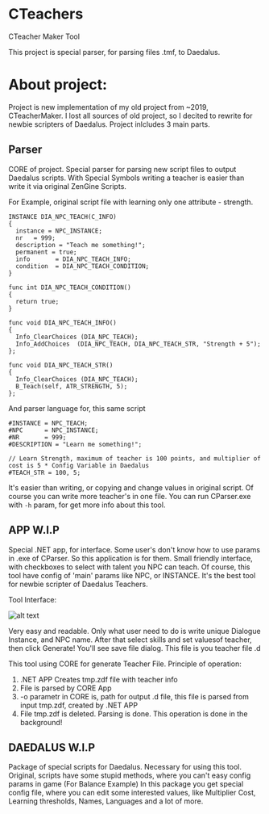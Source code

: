 # CTeachers
CTeacher Maker Tool

This project is special parser, for parsing files .tmf, to Daedalus.

# About project:
Project is new implementation of my old project from ~2019, CTeacherMaker. 
I lost all sources of old project, so I decited to rewrite for newbie scripters of Daedalus. 
Project inlcludes 3 main parts.

## Parser
CORE of project. Special parser for parsing new script files to output Daedalus scripts. 
With Special Symbols writing a teacher is easier than write it via original ZenGine Scripts.

For Example, original script file with learning only one attribute - strength.
```
INSTANCE DIA_NPC_TEACH(C_INFO)
{
  instance = NPC_INSTANCE;
  nr   = 999;
  description = "Teach me something!";
  permanent = true;
  info       = DIA_NPC_TEACH_INFO;
  condition  = DIA_NPC_TEACH_CONDITION;
}

func int DIA_NPC_TEACH_CONDITION()
{
  return true;
}

func void DIA_NPC_TEACH_INFO()
{
  Info_ClearChoices (DIA_NPC_TEACH);
  Info_AddChoices  (DIA_NPC_TEACH, DIA_NPC_TEACH_STR, "Strength + 5");
};

func void DIA_NPC_TEACH_STR()
{
  Info_ClearChoices (DIA_NPC_TEACH);
  B_Teach(self, ATR_STRENGTH, 5);
};
```

And parser language for, this same script
```
#INSTANCE = NPC_TEACH;
#NPC      = NPC_INSTANCE;
#NR       = 999;
#DESCRIPTION = "Learn me something!";

// Learn Strength, maximum of teacher is 100 points, and multiplier of cost is 5 * Config Variable in Daedalus
#TEACH_STR = 100, 5;
```

It's easier than writing, or copying and change values in original script. 
Of course you can write more teacher's in one file. 
You can run CParser.exe with `-h` param, for get more info about this tool.

## APP W.I.P
Special .NET app, for interface. Some user's don't know how to use params in .exe of CParser. So this application is for them.
Small friendly interface, with checkboxes to select with talent you NPC can teach. Of course, this tool have config of 'main' params like NPC, or INSTANCE.
It's the best tool for newbie scripter of Daedalus Teachers.

Tool Interface:

![alt text](https://i.imgur.com/gWS85Xz.png)

Very easy and readable. Only what user need to do is write unique Dialogue Instance, and NPC name.
After that select skills and set values ​​of teacher, then click Generate! 
You'll  see save file dialog. This file is you teacher file .d

This tool using CORE for generate Teacher File. 
Principle of operation:
1) .NET APP Creates tmp.zdf file with teacher info 
2) File is parsed by CORE App 
3) -o parametr in CORE is, path for output .d file, this file is parsed from input tmp.zdf, created by .NET APP
4) File tmp.zdf is deleted. Parsing is done.
This operation is done in the background!

## DAEDALUS W.I.P
Package of special scripts for Daedalus. Necessary for using this tool.
Original, scripts have some stupid methods, where you can't easy config params in game (For Balance Example)
In this package you get special config file, where you can edit some interested values, like Multiplier Cost, Learning thresholds, Names, Languages and a lot of more.
